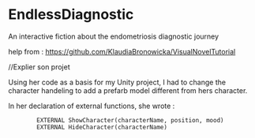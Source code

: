 # EndlessDiagnostic
An interactive fiction about the endometriosis diagnostic journey 

help from : https://github.com/KlaudiaBronowicka/VisualNovelTutorial 

//Explier son projet 

Using her code as a basis for my Unity project, I had to change the character handeling to add a prefarb model different from hers character. 

In her declaration of external functions, she wrote : 

```
        EXTERNAL ShowCharacter(characterName, position, mood)
        EXTERNAL HideCharacter(characterName)       
```

